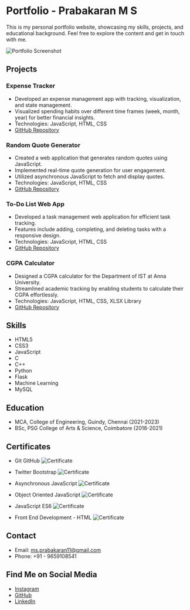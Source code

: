 # Portfolio - Prabakaran M S

This is my personal portfolio website, showcasing my skills, projects, and educational background. Feel free to explore the content and get in touch with me.

![Portfolio Screenshot](./images/output/screenshot.png)

## Projects

### Expense Tracker
- Developed an expense management app with tracking, visualization, and state management.
- Visualized spending habits over different time frames (week, month, year) for better financial insights.
- Technologies: JavaScript, HTML, CSS
- [GitHub Repository](https://github.com/Prabakaran-MS/Expense-Tracker)

### Random Quote Generator
- Created a web application that generates random quotes using JavaScript.
- Implemented real-time quote generation for user engagement.
- Utilized asynchronous JavaScript to fetch and display quotes.
- Technologies: JavaScript, HTML, CSS
- [GitHub Repository](https://github.com/Prabakaran-MS/Random-Quote-Generator)

### To-Do List Web App
- Developed a task management web application for efficient task tracking.
- Features include adding, completing, and deleting tasks with a responsive design.
- Technologies: JavaScript, HTML, CSS
- [GitHub Repository](https://github.com/Prabakaran-MS/To-Do-list-Web-App)

### CGPA Calculator
- Designed a CGPA calculator for the Department of IST at Anna University.
- Streamlined academic tracking by enabling students to calculate their CGPA effortlessly.
- Technologies: JavaScript, HTML, CSS, XLSX Library
- [GitHub Repository](https://github.com/Prabakaran-MS/Au-Cgpa-Calculator)

## Skills

- HTML5
- CSS3
- JavaScript
- C
- C++
- Python
- Flask
- Machine Learning
- MySQL

## Education

- MCA, College of Engineering, Guindy, Chennai (2021-2023)
- BSc, PSG College of Arts & Science, Coimbatore (2018-2021)

## Certificates

- Git GitHub
  ![Certificate](./images/certificate/git-github.jpg)

- Twitter Bootstrap
  ![Certificate](./images/certificate/twitter-bootstrap.jpg)

- Asynchronous JavaScript
  ![Certificate](./images/certificate/asynchronous-javascript.jpg)

- Object Oriented JavaScript
  ![Certificate](./images/certificate/object-oriented-javascript.jpg)

- JavaScript ES6
  ![Certificate](./images/certificate/javascript-es6.jpeg)

- Front End Development - HTML
  ![Certificate](./images/certificate/front-end-development-html.jpg)


## Contact

- Email: ms.prabakaran11@gmail.com
- Phone: +91 - 9659108541

## Find Me on Social Media

- [Instagram](https://www.instagram.com/prabakaran.ms/)
- [GitHub](https://github.com/Prabakaran-MS)
- [LinkedIn](https://www.linkedin.com/in/prabakaran-m-s-897782182/)
